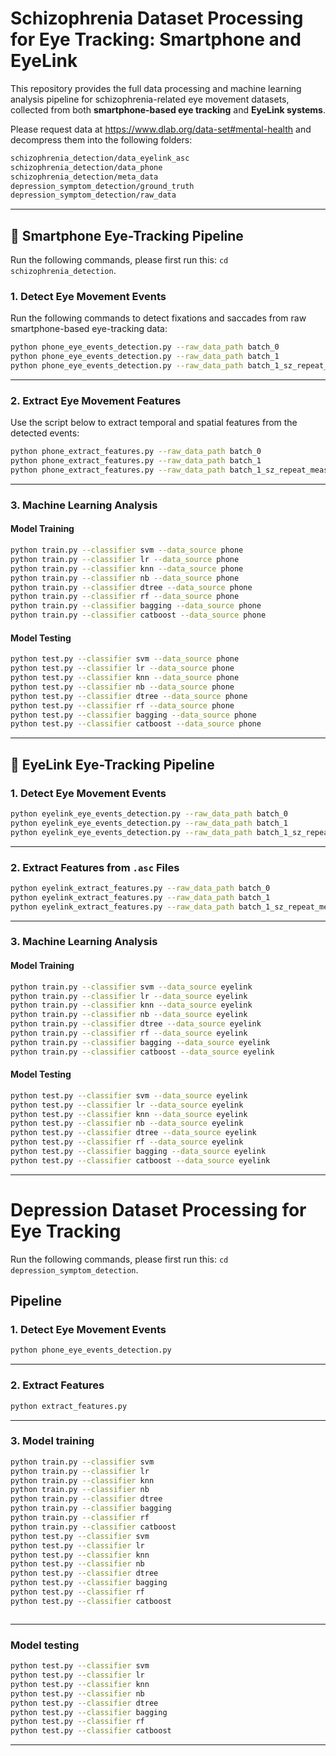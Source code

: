# Schizophrenia Dataset Processing for Eye Tracking: Smartphone and EyeLink

This repository provides the full data processing and machine learning analysis pipeline for schizophrenia-related eye movement datasets, collected from both **smartphone-based eye tracking** and **EyeLink systems**.

Please request data at  https://www.dlab.org/data-set#mental-health
and decompress them into the following folders:

```bash
schizophrenia_detection/data_eyelink_asc
schizophrenia_detection/data_phone
schizophrenia_detection/meta_data
depression_symptom_detection/ground_truth
depression_symptom_detection/raw_data
```

---

## 📱 Smartphone Eye-Tracking Pipeline

Run the following commands, please first run this: `cd schizophrenia_detection`.

### 1. Detect Eye Movement Events

Run the following commands to detect fixations and saccades from raw smartphone-based eye-tracking data:

```bash
python phone_eye_events_detection.py --raw_data_path batch_0
python phone_eye_events_detection.py --raw_data_path batch_1
python phone_eye_events_detection.py --raw_data_path batch_1_sz_repeat_measure
```

---

### 2. Extract Eye Movement Features

Use the script below to extract temporal and spatial features from the detected events:

```bash
python phone_extract_features.py --raw_data_path batch_0
python phone_extract_features.py --raw_data_path batch_1
python phone_extract_features.py --raw_data_path batch_1_sz_repeat_measure
```

---

### 3. Machine Learning Analysis

#### Model Training

```bash
python train.py --classifier svm --data_source phone
python train.py --classifier lr --data_source phone
python train.py --classifier knn --data_source phone
python train.py --classifier nb --data_source phone
python train.py --classifier dtree --data_source phone
python train.py --classifier rf --data_source phone
python train.py --classifier bagging --data_source phone
python train.py --classifier catboost --data_source phone
```

#### Model Testing

```bash
python test.py --classifier svm --data_source phone
python test.py --classifier lr --data_source phone
python test.py --classifier knn --data_source phone
python test.py --classifier nb --data_source phone
python test.py --classifier dtree --data_source phone
python test.py --classifier rf --data_source phone
python test.py --classifier bagging --data_source phone
python test.py --classifier catboost --data_source phone
```

---

## 🎯 EyeLink Eye-Tracking Pipeline


### 1. Detect Eye Movement Events

```bash
python eyelink_eye_events_detection.py --raw_data_path batch_0
python eyelink_eye_events_detection.py --raw_data_path batch_1
python eyelink_eye_events_detection.py --raw_data_path batch_1_sz_repeat_measure
```

---

### 2. Extract Features from `.asc` Files

```bash
python eyelink_extract_features.py --raw_data_path batch_0
python eyelink_extract_features.py --raw_data_path batch_1
python eyelink_extract_features.py --raw_data_path batch_1_sz_repeat_measure
```

---

### 3. Machine Learning Analysis

#### Model Training

```bash
python train.py --classifier svm --data_source eyelink
python train.py --classifier lr --data_source eyelink
python train.py --classifier knn --data_source eyelink
python train.py --classifier nb --data_source eyelink
python train.py --classifier dtree --data_source eyelink
python train.py --classifier rf --data_source eyelink
python train.py --classifier bagging --data_source eyelink
python train.py --classifier catboost --data_source eyelink
```

#### Model Testing

```bash
python test.py --classifier svm --data_source eyelink
python test.py --classifier lr --data_source eyelink
python test.py --classifier knn --data_source eyelink
python test.py --classifier nb --data_source eyelink
python test.py --classifier dtree --data_source eyelink
python test.py --classifier rf --data_source eyelink
python test.py --classifier bagging --data_source eyelink
python test.py --classifier catboost --data_source eyelink
```

---


# Depression Dataset Processing for Eye Tracking

Run the following commands, please first run this: `cd depression_symptom_detection`.

## Pipeline

### 1. Detect Eye Movement Events

```bash
python phone_eye_events_detection.py
```

---

### 2. Extract Features 

```bash
python extract_features.py
```

---

### 3. Model training

```bash
python train.py --classifier svm
python train.py --classifier lr
python train.py --classifier knn
python train.py --classifier nb
python train.py --classifier dtree
python train.py --classifier bagging
python train.py --classifier rf
python train.py --classifier catboost
python test.py --classifier svm
python test.py --classifier lr
python test.py --classifier knn
python test.py --classifier nb
python test.py --classifier dtree
python test.py --classifier bagging
python test.py --classifier rf
python test.py --classifier catboost



```

---

### Model testing

```bash
python test.py --classifier svm
python test.py --classifier lr
python test.py --classifier knn
python test.py --classifier nb
python test.py --classifier dtree
python test.py --classifier bagging
python test.py --classifier rf
python test.py --classifier catboost


```

---
